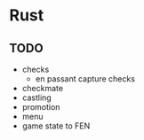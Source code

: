 # Rust
## TODO
 - checks
    - en passant capture checks
 - checkmate
 - castling
 - promotion
 - menu
 - game state to FEN

